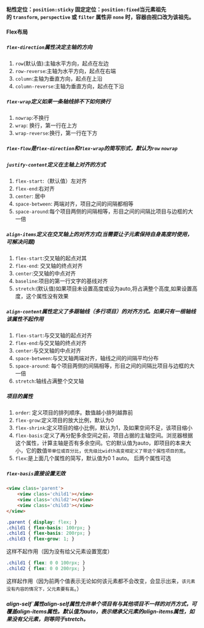 #### 粘性定位：`position:sticky`  固定定位：`position:fixed`当元素祖先的 `transform`, `perspective` 或 `filter` 属性非 `none` 时，容器由视口改为该祖先。

#### Flex布局

##### `flex-direction`属性决定主轴的方向

1. `row`(默认值):主轴水平方向，起点在左边
2. `row-reverse`:主轴为水平方向，起点在右端
3. `column`:主轴为垂直方向，起点在上沿
4. `column-reverse`:主轴为垂直方向，起点在下沿

##### `flex-wrap`定义如果一条轴线排不下如何换行

1. `nowrap`:不换行
2. `wrap`: 换行，第一行在上方
3. `wrap-reverse`:换行，第一行在下方

##### `flex-flow`是`flex-direction`和`flex-wrap`的简写形式，默认为`row` `nowrap`

##### `justify-content`定义在***主轴***上对齐的方式

1. `flex-start`:（默认值）左对齐
2. `flex-end`:右对齐
3. `center`: 居中
4. `space-between`: 两端对齐，项目之间的间隔都相等
5. `space-around`:每个项目两侧的间隔相等，形目之间的间隔比项目与边框的大一倍

##### `align-items`定义在*交叉轴*上的对齐方式(当需要让子元素保持自身高度时使用，可解决问题)

1. `flex-start`:交叉轴的起点对其
2. `flex-end`: 交叉轴的终点对齐
3. `center`:交叉轴的中点对齐
4. `baseline`:项目的第一行文字的基线对齐
5. `stretch`:(默认值)如果项目未设置高度或设为auto,将占满整个高度,如果设置高度，这个属性没有效果

##### `align-content`属性定义了多跟轴线（多行项目）的对齐方式。如果只有一根轴线该属性不起作用

1. `flex-start`:与交叉轴的起点对齐
2. `flex-end`:与交叉轴的终点对齐
3. `center`:与交叉轴的中点对齐
4. `space-between`:与交叉轴两端对齐，轴线之间的间隔平均分布
5. `space-around`: 每个项目两侧的间隔相等，形目之间的间隔比项目与边框的大一倍
6. `stretch`:轴线占满整个交叉轴

##### 项目的属性

1. `order`: 定义项目的排列顺序。数值越小排列越靠前
2. `flex-grow`:定义项目的放大比例，默认为0
3. `flex-shrink`:定义项目的缩小比例，默认为1，及如果空间不足，该项目缩小
4. `flex-basis`:定义了再分配多余空间之前，项目占据的主轴空间。浏览器根据这个属性，计算主轴是否有多余空间。它的默认值为auto，即项目的本来大小，它的数值`带单位或百分比`，`优先级比width高变相定义了带这个属性项目的宽`。
5. `flex`:是上面几个属性的简写，默认值为0 1 auto。 后两个属性可选

##### `flex-basis`直接设置无效

```html
<view class='parent'>
    <view class='child1'></view>
    <view class='child2'></view>
    <view class='child3'></view>
</view>
```

```css
.parent { display: flex; }
.child1 { flex-basis: 100rpx; }
.child1 { flex-basis: 200rpx; }
.child3 { flex-grow: 1; }
```

这样不起作用（因为没有给父元素设置宽度）

```css
.child1 { flex: 0 0 100rpx; }
.child2 { flex: 0 0 200rpx; }
```

这样起作用（因为前两个值表示无论如何该元素都不会改变，会显示出来，`该元素没有内容的情况下，父元素要有高`。）

##### align-self`属性align-self属性允许单个项目有与其他项目不一样的对齐方式，可覆盖align-items属性。默认值为auto，表示继承父元素的align-items属性，如果没有父元素，则等同于stretch。